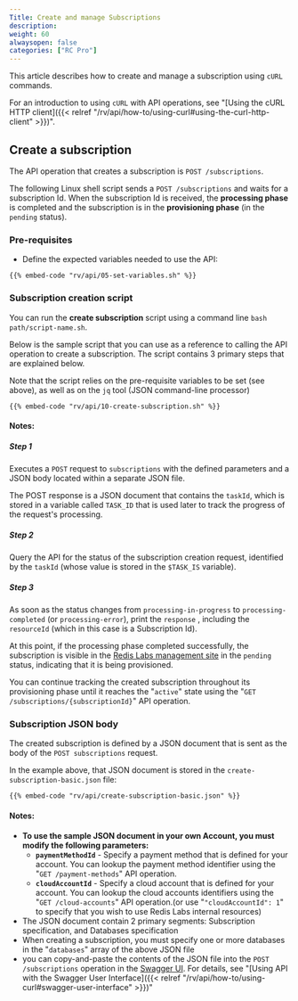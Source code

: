 ```yaml
---
Title: Create and manage Subscriptions
description: 
weight: 60
alwaysopen: false
categories: ["RC Pro"]
---
```


This article describes how to create and manage a subscription using `cURL` commands. 

For an introduction to using `cURL` with API operations, see "[Using the cURL HTTP client]({{< relref  "/rv/api/how-to/using-curl#using-the-curl-http-client" >}})".


## Create a subscription

The API operation that creates a subscription is `POST /subscriptions`.

The following Linux shell script sends a `POST /subscriptions` and waits for a subscription Id. When the subscription Id is received, the **processing phase** is completed and the subscription is in the **provisioning phase** (in the `pending` status).  

### Pre-requisites

- Define the expected variables needed to use the API:

```shell
{{% embed-code "rv/api/05-set-variables.sh" %}}
```

### Subscription creation script

You can run the **create subscription** script using a command line `bash path/script-name.sh`.

Below is the sample script that you can use as a reference to calling the API operation to create a subscription. The script contains 3 primary steps that are explained below.

Note that the script relies on the pre-requisite variables to be set (see above), as well as on the `jq` tool (JSON command-line processor)


```shell
{{% embed-code "rv/api/10-create-subscription.sh" %}}
```

#### **Notes:**

##### Step 1

Executes a `POST` request to `subscriptions` with the defined parameters and a JSON body located within a separate JSON file.

The POST response is a JSON document that contains the `taskId`, which is stored in a variable called `TASK_ID` that is used later to track the progress of the request's processing.

##### Step 2

Query the API for the status of the subscription creation request, identified by the `taskId` (whose value is stored in the `$TASK_IS` variable).

##### Step 3

As soon as the status changes from `processing-in-progress` to `processing-completed` (or `processing-error`), print the `response` , including the `resourceId` (which in this case is a Subscription Id).

At this point, if the processing phase completed successfully, the subscription is visible in the [Redis Labs management site](https://app.redislabs.com) in the `pending` status, indicating that it is being provisioned.

You can continue tracking the created subscription throughout its provisioning phase until it reaches the "`active`" state using the "`GET /subscriptions/{subscriptionId}`" API operation.

### Subscription JSON body

The created subscription is defined by a JSON document that is sent as the body of the `POST subscriptions` request.

In the example above, that JSON document is stored in the `create-subscription-basic.json` file:


```shell
{{% embed-code "rv/api/create-subscription-basic.json" %}}
```

#### **Notes:**

- **To use the sample JSON document in your own Account, you must modify the following parameters:**
    - **`paymentMethodId`** - Specify a payment method that is defined for your account. You can lookup the payment method identifier using the "`GET /payment-methods`" API operation.
    - **`cloudAccountId`** - Specify a cloud account that is defined for your account. You can lookup the cloud accounts identifiers using the "`GET /cloud-accounts`" API operation.(or use "`"cloudAccountId": 1`" to specify that you wish to use Redis Labs internal resources)
- The JSON document contain 2 primary segments: Subscription specification, and Databases specification
- When creating a subscription, you must specify one or more databases in the "`databases`" array of the above JSON file
- you can copy-and-paste the contents of the JSON file into the `POST /subscriptions` operation in the [Swagger UI](https://api-beta1.redislabs.com/beta1/swagger-ui.html). For details, see "[Using API with the Swagger User Interface]({{< relref  "/rv/api/how-to/using-curl#swagger-user-interface" >}})"

    



